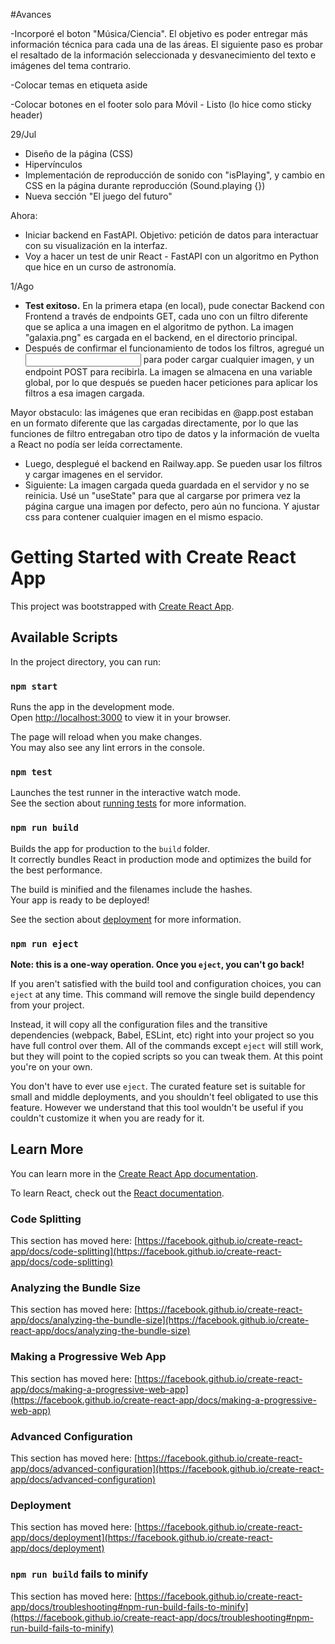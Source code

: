 

#Avances

-Incorporé el boton "Música/Ciencia". El objetivo es poder entregar más información técnica para cada una de las áreas. El siguiente paso es probar el resaltado de la información seleccionada y desvanecimiento del texto e imágenes del tema contrario.

-Colocar temas en etiqueta aside

-Colocar botones en el footer solo para Móvil - Listo (lo hice como sticky header)

29/Jul

- Diseño de la página (CSS)
- Hipervínculos
- Implementación de reproducción de sonido con "isPlaying", y cambio en CSS en la página durante reproducción (Sound.playing {})
- Nueva sección "El juego del futuro"

Ahora:
- Iniciar backend en FastAPI. Objetivo: petición de datos para interactuar con su visualización en la interfaz.
- Voy a hacer un test de unir React - FastAPI con un algoritmo en Python que hice en un curso de astronomía.

1/Ago
- **Test exitoso.** En la primera etapa (en local), pude conectar Backend con Frontend a través de endpoints GET, cada uno con un filtro diferente que se aplica a una imagen en el algoritmo de python. La imagen "galaxia.png" es cargada en el backend, en el directorio principal.
- Después de confirmar el funcionamiento de todos los filtros, agregué un <input> para poder cargar cualquier imagen, y un endpoint POST para recibirla. La imagen se almacena en una variable global, por lo que después se pueden hacer peticiones para aplicar los filtros a esa imagen cargada.
  
Mayor obstaculo: las imágenes que eran recibidas en @app.post estaban en un formato diferente que las cargadas directamente, por lo que las funciones de filtro entregaban otro tipo de datos y la información de vuelta a React no podía ser leída correctamente.
      
- Luego, desplegué el backend en Railway.app. Se pueden usar los filtros y cargar imagenes en el servidor.
- Siguiente: La imagen cargada queda guardada en el servidor y no se reinicia. Usé un "useState" para que al cargarse por primera vez la página cargue una imagen por defecto, pero aún no funciona. Y ajustar css para contener cualquier imagen en el mismo espacio.

      






# Getting Started with Create React App

This project was bootstrapped with [Create React App](https://github.com/facebook/create-react-app).

## Available Scripts

In the project directory, you can run:

### `npm start`

Runs the app in the development mode.\
Open [http://localhost:3000](http://localhost:3000) to view it in your browser.

The page will reload when you make changes.\
You may also see any lint errors in the console.

### `npm test`

Launches the test runner in the interactive watch mode.\
See the section about [running tests](https://facebook.github.io/create-react-app/docs/running-tests) for more information.

### `npm run build`

Builds the app for production to the `build` folder.\
It correctly bundles React in production mode and optimizes the build for the best performance.

The build is minified and the filenames include the hashes.\
Your app is ready to be deployed!

See the section about [deployment](https://facebook.github.io/create-react-app/docs/deployment) for more information.

### `npm run eject`

**Note: this is a one-way operation. Once you `eject`, you can't go back!**

If you aren't satisfied with the build tool and configuration choices, you can `eject` at any time. This command will remove the single build dependency from your project.

Instead, it will copy all the configuration files and the transitive dependencies (webpack, Babel, ESLint, etc) right into your project so you have full control over them. All of the commands except `eject` will still work, but they will point to the copied scripts so you can tweak them. At this point you're on your own.

You don't have to ever use `eject`. The curated feature set is suitable for small and middle deployments, and you shouldn't feel obligated to use this feature. However we understand that this tool wouldn't be useful if you couldn't customize it when you are ready for it.

## Learn More

You can learn more in the [Create React App documentation](https://facebook.github.io/create-react-app/docs/getting-started).

To learn React, check out the [React documentation](https://reactjs.org/).

### Code Splitting

This section has moved here: [https://facebook.github.io/create-react-app/docs/code-splitting](https://facebook.github.io/create-react-app/docs/code-splitting)

### Analyzing the Bundle Size

This section has moved here: [https://facebook.github.io/create-react-app/docs/analyzing-the-bundle-size](https://facebook.github.io/create-react-app/docs/analyzing-the-bundle-size)

### Making a Progressive Web App

This section has moved here: [https://facebook.github.io/create-react-app/docs/making-a-progressive-web-app](https://facebook.github.io/create-react-app/docs/making-a-progressive-web-app)

### Advanced Configuration

This section has moved here: [https://facebook.github.io/create-react-app/docs/advanced-configuration](https://facebook.github.io/create-react-app/docs/advanced-configuration)

### Deployment

This section has moved here: [https://facebook.github.io/create-react-app/docs/deployment](https://facebook.github.io/create-react-app/docs/deployment)

### `npm run build` fails to minify

This section has moved here: [https://facebook.github.io/create-react-app/docs/troubleshooting#npm-run-build-fails-to-minify](https://facebook.github.io/create-react-app/docs/troubleshooting#npm-run-build-fails-to-minify)
